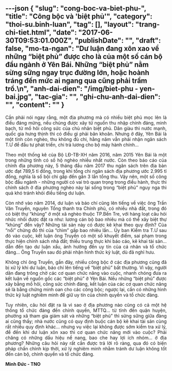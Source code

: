 ---json
{
    "slug": "cong-boc-va-biet-phu-",
    "title": "Công bộc và 'biệt phủ'",
    "category": "thoi-su.binh-luan",
    "tag": [],
    "layout": "trang-chi-tiet.html",
    "date": "2017-06-30T09:53:01.000Z",
    "publishDate": "",
    "draft": false,
    "mo-ta-ngan": "Dư luận đang xôn xao về những “biệt phủ” được cho là của một số cán bộ đầu ngành ở Yên Bái. Những “biệt phủ” nằm sừng sững ngay trục đường lớn, hoặc hoành tráng đến mức ai ngang qua cũng phải trầm trồ.\n",
    "anh-dai-dien": "/img/biet-phu - yen-bai.jpg",
    "tac-gia": "",
    "ghi-chu-anh-dai-dien": "",
    "__content__": ""
}
---
<p style="text-align:justify">Cần phải n&oacute;i ngay rằng, một địa phương m&agrave; c&oacute; nhiều biệt phủ mọc l&ecirc;n l&agrave; điều đ&aacute;ng mừng, nếu ch&uacute;ng được x&acirc;y từ nguồn thu nhập ch&iacute;nh đ&aacute;ng, minh bạch, từ mồ h&ocirc;i c&ocirc;ng sức của chủ nh&acirc;n biệt phủ. D&acirc;n gi&agrave;u th&igrave; nước mạnh, quốc gia hưng thịnh th&igrave; c&oacute; điều g&igrave; phải băn khoăn. Nhưng ở đ&acirc;y, Y&ecirc;n B&aacute;i l&agrave; một tỉnh c&ograve;n ngh&egrave;o, thu kh&ocirc;ng đủ chi, hằng năm vẫn phải nhận ng&acirc;n s&aacute;ch T.Ư để đầu tư ph&aacute;t triển, chi trả lương cho bộ m&aacute;y h&agrave;nh ch&iacute;nh&hellip;</p>

<p style="text-align:justify">Theo một thống k&ecirc; của Bộ LĐ-TB-XH năm 2016, năm 2015 Y&ecirc;n B&aacute;i l&agrave; một trong những tỉnh c&oacute; số hộ ngh&egrave;o nhiều nhất nước. C&ograve;n theo b&aacute;o c&aacute;o của ch&iacute;nh địa phương n&agrave;y, 5 th&aacute;ng đầu năm 2017 thu ng&acirc;n s&aacute;ch tr&ecirc;n địa b&agrave;n ước đạt 789,5 tỉ đồng, trong khi tổng chi ng&acirc;n s&aacute;ch địa phương ước 2.995 tỉ đồng, nghĩa l&agrave; số bội chi gấp đến gần 3 lần tổng thu. Vậy n&ecirc;n, một số c&ocirc;ng bộc đầu ng&agrave;nh - những người c&oacute; vai tr&ograve; quan trọng trong điều h&agrave;nh, thực thi ch&iacute;nh s&aacute;ch ở địa phương ngh&egrave;o n&agrave;y lại sống trong &ldquo;biệt phủ&rdquo; nguy nga th&igrave; quả kh&oacute; tr&aacute;nh khỏi điều tiếng dư luận.</p>

<p style="text-align:justify">C&ograve;n nhớ v&agrave;o năm 2014, dư luận v&agrave; b&aacute;o ch&iacute; cũng l&ecirc;n tiếng về việc &ocirc;ng Trần Văn Truyền, nguy&ecirc;n Tổng thanh tra Ch&iacute;nh phủ, c&oacute; nhiều nh&agrave; đất, trong đ&oacute; c&oacute; biệt thự &ldquo;khủng&rdquo; ở một x&atilde; ngh&egrave;o thuộc TP.Bến Tre, với h&agrave;ng loạt c&acirc;u hỏi nhức nhối được đặt ra như: lương c&aacute;n bộ bao nhi&ecirc;u m&agrave; c&oacute; thể x&acirc;y biệt thự &ldquo;khủng&rdquo; đến vậy? Những t&agrave;i sản n&agrave;y c&oacute; được k&ecirc; khai theo quy định? Của &ldquo;nổi&rdquo; chừng đ&oacute; th&igrave; của &ldquo;ch&igrave;m&rdquo; gấp bao nhi&ecirc;u lần... Ủy ban Kiểm tra T.Ư sau đ&oacute; v&agrave;o cuộc, kết luận &ocirc;ng Truyền c&oacute; một số khuyết điểm, sai phạm trong thực hiện ch&iacute;nh s&aacute;ch nh&agrave; đất; thiếu trung thực khi b&aacute;o c&aacute;o, k&ecirc; khai t&agrave;i sản... dẫn đến tạo dư luận xấu, ảnh hưởng đến uy t&iacute;n của c&aacute; nh&acirc;n v&agrave; tổ chức đảng... &Ocirc;ng Truyền sau đ&oacute; phải nhận h&igrave;nh thức kỷ luật, d&ugrave; đ&atilde; nghỉ hưu.</p>

<p style="text-align:justify">Kh&ocirc;ng chỉ &ocirc;ng Truyền, gần đ&acirc;y, nhiều c&ocirc;ng bộc ở c&aacute;c địa phương cũng đ&atilde; bị xử l&yacute; khi dư luận, b&aacute;o ch&iacute; l&ecirc;n tiếng về &ldquo;biệt phủ&rdquo; bất thường. V&igrave; vậy, người d&acirc;n đang tr&ocirc;ng chờ c&aacute;c cơ quan chức năng v&agrave;o cuộc, nhanh ch&oacute;ng đưa ra kết luận về nguồn gốc c&aacute;c &ldquo;biệt phủ&rdquo; ở Y&ecirc;n B&aacute;i. Nếu những &ldquo;biệt phủ&rdquo; được x&acirc;y bằng mồ h&ocirc;i, c&ocirc;ng sức ch&iacute;nh đ&aacute;ng, kết luận của c&aacute;c cơ quan chức năng sẽ l&agrave; bằng chứng minh oan cho c&aacute;c c&ocirc;ng bộc; ngược lại, cần c&oacute; những h&igrave;nh thức kỷ luật nghi&ecirc;m minh để giữ uy t&iacute;n của ch&iacute;nh quyền v&agrave; tổ chức đảng.</p>

<p style="text-align:justify">Tuy nhi&ecirc;n, c&acirc;u hỏi đặt ra l&agrave; v&igrave; sao ở địa phương n&agrave;o cũng c&oacute; cả một hệ thống tổ chức đảng đến ch&iacute;nh quyền, MTTQ&hellip; từ tỉnh đến quận huyện, phường x&atilde; tham gia gi&aacute;m s&aacute;t v&agrave; những &ldquo;biệt phủ&rdquo; th&igrave; sừng sững giữa đ&agrave;ng ai cũng thấy; nh&agrave; nước cũng c&oacute; quy định buộc c&aacute;n bộ k&ecirc; khai t&agrave;i sản c&ugrave;ng rất nhiều quy định kh&aacute;c&hellip; nhưng vụ việc lại kh&ocirc;ng được sớm kiểm tra xử l&yacute;, để đến khi dư luận x&ocirc;n xao th&igrave; cơ quan chức năng mới v&agrave;o cuộc? Phải chăng c&oacute; những dấu hiệu nể nang, bao che hay lợi &iacute;ch nh&oacute;m&hellip; ở địa phương? Những c&acirc;u hỏi n&agrave;y rất cần được trả lời r&otilde; r&agrave;ng, qua đ&oacute; c&oacute; biện ph&aacute;p chấn chỉnh kịp thời, xử l&yacute; nghi&ecirc;m minh nhằm tr&aacute;nh dư luận kh&ocirc;ng tốt đến c&aacute;n bộ, ch&iacute;nh quyền v&agrave; tổ chức đảng.</p>

<p style="text-align:justify"><strong>Minh Đức - TNO</strong></p>
